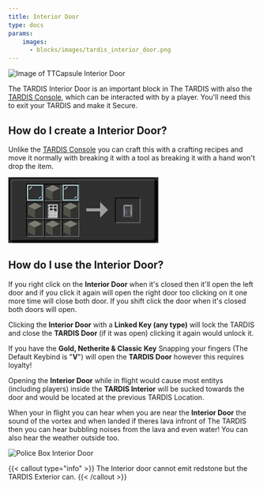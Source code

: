 ```yaml
---
title: Interior Door
type: docs
params:
    images:
      - blocks/images/tardis_interior_door.png
---
```


![Image of TTCapsule Interior Door](images/tardis_interior_door.png)

The TARDIS Interior Door is an important block in The TARDIS with also the [TARDIS Console](../console), which can be interacted with by a player. You'll need this to exit your TARDIS and make it Secure.

## How do I create a Interior Door?
Unlike the [TARDIS Console](../console) you can craft this with a crafting recipes and move it normally with breaking it with a tool as breaking it with a hand won't drop the item.

![TARDIS Interior Door Recipe](images/interior_door/recipe.png)

## How do I use the Interior Door?
If you right click on the **Interior Door** when it's closed then it'll open the left door and if you click it again will open the right door too clicking on it one more time will close both door. 
If you shift click the door when it's closed both doors will open.

Clicking the **Interior Door** with a **Linked Key (any type)** will lock the TARDIS and close the **TARDIS Door** (if it was open) clicking it again would unlock it.

If you have the **Gold, Netherite & Classic Key** Snapping your fingers (The Default Keybind is "**V**") will open the **TARDIS Door** however this requires loyalty!

Opening the **Interior Door** while in flight would cause most entitys (including players) inside the **TARDIS Interior** will be sucked towards the door and would be located at the previous TARDIS Location.

When your in flight you can hear when you are near the **Interior Door** the sound of the vortex and when landed if theres lava infront of The TARDIS then you can hear bubbling noises from the lava and even water! You can also hear the weather outside too.

![Police Box Interior Door](images/interior_door/policebox_interior_door.png)

{{< callout type="info" >}}
  The Interior door cannot emit redstone but the TARDIS Exterior can.
{{< /callout >}}

